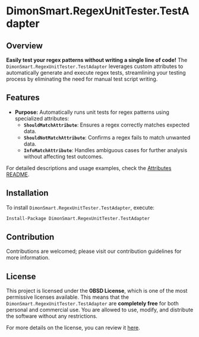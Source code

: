 # DimonSmart.RegexUnitTester.TestAdapter

## Overview
**Easily test your regex patterns without writing a single line of code!** The `DimonSmart.RegexUnitTester.TestAdapter` leverages custom attributes to automatically generate and execute regex tests, streamlining your testing process by eliminating the need for manual test script writing.

## Features
- **Purpose:** Automatically runs unit tests for regex patterns using specialized attributes:
  - **`ShouldMatchAttribute`**: Ensures a regex correctly matches expected data.
  - **`ShouldNotMatchAttribute`**: Confirms a regex fails to match unwanted data.
  - **`InfoMatchAttribute`**: Handles ambiguous cases for further analysis without affecting test outcomes.

For detailed descriptions and usage examples, check the [Attributes README](https://nuget.org/packages/DimonSmart.RegexUnitTester.Attributes).

## Installation
To install `DimonSmart.RegexUnitTester.TestAdapter`, execute:
```bash
Install-Package DimonSmart.RegexUnitTester.TestAdapter
```

## Contribution
Contributions are welcomed; please visit our contribution guidelines for more information.

## License
This project is licensed under the **0BSD License**, which is one of the most permissive licenses available. This means that the `DimonSmart.RegexUnitTester.TestAdapter` are **completely free** for both personal and commercial use. You are allowed to use, modify, and distribute the software without any restrictions.

For more details on the license, you can review it [here](https://opensource.org/licenses/0BSD).
